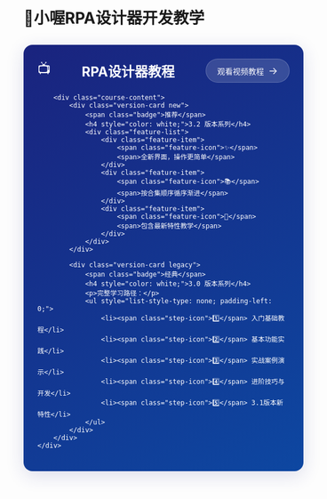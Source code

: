 # 🤖小喔RPA设计器开发教学
<div class="course-container">
    <div class="course-card">
        <div class="course-header">
             <span class="icon">📺</span>
            <h2>RPA设计器教程</h2>
            <a href="https://space.bilibili.com/1551547224/channel/series" class="btn-watch" style="color: white;">
                观看视频教程
                <span class="arrow">→</span>
            </a>
        </div>
        
        <div class="course-content">
            <div class="version-card new">
                <span class="badge">推荐</span>
                <h4 style="color: white;">3.2 版本系列</h4>
                <div class="feature-list">
                    <div class="feature-item">
                        <span class="feature-icon">✨</span>
                        <span>全新界面，操作更简单</span>
                    </div>
                    <div class="feature-item">
                        <span class="feature-icon">📚</span>
                        <span>按合集顺序循序渐进</span>
                    </div>
                    <div class="feature-item">
                        <span class="feature-icon">🚀</span>
                        <span>包含最新特性教学</span>
                    </div>
                </div>
            </div>
            
            <div class="version-card legacy">
                <span class="badge">经典</span>
                <h4 style="color: white;">3.0 版本系列</h4>
                <p>完整学习路径：</p>
                <ul style="list-style-type: none; padding-left: 0;">
                    <li><span class="step-icon">1️⃣</span> 入门基础教程</li>
                    <li><span class="step-icon">2️⃣</span> 基本功能实践</li>
                    <li><span class="step-icon">3️⃣</span> 实战案例演示</li>
                    <li><span class="step-icon">4️⃣</span> 进阶技巧与开发</li>
                    <li><span class="step-icon">5️⃣</span> 3.1版本新特性</li>
                </ul>
            </div>
        </div>
    </div>
</div>

<style>
.course-container {
    margin: 30px 0;
}

.course-card {
    background: linear-gradient(145deg, #1a237e, #0d47a1);
    border-radius: 16px;
    padding: 25px;
    color: white;
    box-shadow: 0 8px 32px rgba(31, 38, 135, 0.15);
}

.course-header {
    display: flex;
    align-items: center;
    justify-content: space-between;
    margin-bottom: 20px;
}

.icon {
    font-size: 24px;
}

.btn-watch {
    background: rgba(255, 255, 255, 0.15);
    backdrop-filter: blur(5px);
    border: 1px solid rgba(255, 255, 255, 0.2);
    padding: 10px 20px;
    border-radius: 30px;
    color: white;
    text-decoration: none;
    display: flex;
    align-items: center;
    gap: 8px;
    transition: all 0.3s ease;
}

.btn-watch:hover {
    background: rgba(255, 255, 255, 0.25);
    border-color: rgba(255, 255, 255, 0.3);
    transform: translateX(5px);
}

.arrow {
    font-size: 18px;
}

.course-content {
    display: grid;
    grid-template-columns: 1fr 1fr;
    gap: 20px;
}

.version-card {
    background: rgba(255, 255, 255, 0.1);
    border-radius: 12px;
    padding: 20px;
    position: relative;
    transition: transform 0.3s ease;
}

.version-card:hover {
    transform: translateY(-5px);
}

.badge {
    position: absolute;
    top: -10px;
    right: 10px;
    background: #4CAF50;
    padding: 5px 10px;
    border-radius: 20px;
    font-size: 12px;
}

.version-card.legacy .badge {
    background: #FFA000;
}

.version-card h4 {
    margin: 0 0 15px 0;
    font-size: 18px;
}

.version-card p {
    margin: 0 0 10px 0;
    opacity: 0.9;
}

.version-card ol {
    margin: 0;
    padding-left: 20px;
}

.version-card li {
    margin: 5px 0;
    opacity: 0.9;
}

@media (max-width: 768px) {
    .course-content {
        grid-template-columns: 1fr;
    }
    
    .course-header {
        flex-direction: column;
        gap: 15px;
        text-align: center;
    }
}

.course-header h2 {
    color: white;
    margin: 0;
    font-size: 24px;
}

.feature-list {
    margin-top: 15px;
}

.feature-item {
    display: flex;
    align-items: center;
    gap: 10px;
    margin: 10px 0;
}

.feature-icon {
    font-size: 16px;
}

.step-icon {
    margin-right: 8px;
    opacity: 0.9;
}

@media (max-width: 768px) {
    .course-header h2 {
        font-size: 20px;
    }
    
    .feature-item {
        font-size: 14px;
    }
}
</style> 